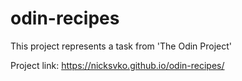 # odin-recipes

This project represents a task from 'The Odin Project'

Project link: https://nicksvko.github.io/odin-recipes/